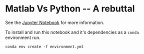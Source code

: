# Matlab Vs Python -- A rebuttal

See the [Jupyter Notebook](MatlabVsPython.ipynb) for more information.

To install and run this notebook and it's dependencies as a `conda` environment run.

```
conda env create -f environment.yml
```
